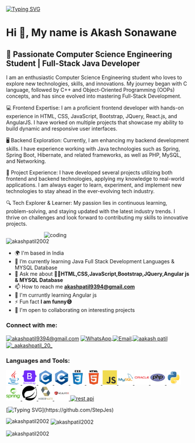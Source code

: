 [![Typing SVG](https://readme-typing-svg.herokuapp.com/?font=Righteous&color=016EEA&size=60&center=true&vCenter=true&width=900&height=100&lines=Hello+%F0%9F%91%8B+My+Name+is+Akash.;I+Am+a+Java+Developer.;Feel+Free+to+Get+in+Touch.+%F0%9F%98%84;Nice+to+Meet+You!!!...;Hello!+नमस्ते!+Welcome!+🙆🏽)](https://github.com/StepJes)

<h1>Hi 👋, My name is Akash Sonawane</h1>
<h2 align="">🚀 Passionate Computer Science Engineering Student | Full-Stack Java Developer</h2>

<p>I am an enthusiastic Computer Science Engineering student who loves to explore new technologies, skills, and innovations. My journey began with C language, followed by C++ and Object-Oriented Programming (OOPs) concepts, and has since evolved into mastering Full-Stack Development.

💻 Frontend Expertise: I am a proficient frontend developer with hands-on experience in HTML, CSS, JavaScript, Bootstrap, JQuery, React.js, and AngularJS. I have worked on multiple projects that showcase my ability to build dynamic and responsive user interfaces.

🖥️ Backend Exploration: Currently, I am enhancing my backend development skills. I have experience working with Java technologies such as Spring, Spring Boot, Hibernate, and related frameworks, as well as PHP, MySQL, and Networking.

📌 Project Experience: I have developed several projects utilizing both frontend and backend technologies, applying my knowledge to real-world applications. I am always eager to learn, experiment, and implement new technologies to stay ahead in the ever-evolving tech industry.

🔍 Tech Explorer & Learner: My passion lies in continuous learning, problem-solving, and staying updated with the latest industry trends. I thrive on challenges and look forward to contributing my skills to innovative projects.</p>
<img align="right" alt="coding" width="400" src="https://gifdb.com/images/high/animated-man-computer-coding-nae6mec378lsg1i3.gif">
<p align="left"> <img src="https://komarev.com/ghpvc/?username=akashpatil2002&label=Profile%20views&color=0e75b6&style=flat" alt="akashpatil2002" /> </p>

- 🌍 I'm based in India
- 🌱 I’m currently learning Java Full Stack Development Languages & MYSQL Database
- 💬 Ask me about **👨‍💻HTML,CSS,JavaScript,Bootstrap,JQuery,Angular js & MYSQL Database**
- 📫 How to reach me **akashpatil9394@gmail.com**
- 🚀 I'm curruntly learning Angular js
- ⚡ Fun fact **I am funny😅**
- 🤝 I'm open to collaborating on interesting projects

<h3 align="left">Connect with me:</h3>
<p align="left">
<a href="https://linkedin.com/in/akashpatil9394@gmail.com" target="blank"><img align="center" src="https://raw.githubusercontent.com/rahuldkjain/github-profile-readme-generator/master/src/images/icons/Social/linked-in-alt.svg" alt="akashpatil9394@gmail.com" height="30" width="40" /></a>
 <a href="https://wa.me/9579970763" target="blank">
    <img align="center" src="https://raw.githubusercontent.com/rahuldkjain/github-profile-readme-generator/master/src/images/icons/Social/whatsapp.svg" alt="WhatsApp" height="30" width="40" />
</a>
 <a href="akashpatil9394@gmail.com" target="blank">
    <img align="center" src="https://raw.githubusercontent.com/akashpatil9394@gmail.com/github-profile-readme-generator/master/src/images/icons/Social/email.svg" alt="Email" height="30" width="40" />
</a>
<a href="https://fb.com/aakash patil" target="blank"><img align="center" src="https://raw.githubusercontent.com/rahuldkjain/github-profile-readme-generator/master/src/images/icons/Social/facebook.svg" alt="aakash patil" height="30" width="40" /></a>
<a href="https://instagram.com/_aakashpatil_20_" target="blank"><img align="center" src="https://raw.githubusercontent.com/rahuldkjain/github-profile-readme-generator/master/src/images/icons/Social/instagram.svg" alt="_aakashpatil_20_" height="30" width="40" /></a>
</p>

<h3 align="left">Languages and Tools:</h3>
<p align="left"> 
 <a href="https://www.java.com" target="_blank" rel="noreferrer">
    <img src="https://raw.githubusercontent.com/devicons/devicon/master/icons/java/java-original.svg" alt="java" width="40" height="40"/>
</a>
  <a href="https://getbootstrap.com" target="_blank" rel="noreferrer"> 
    <img src="https://raw.githubusercontent.com/devicons/devicon/master/icons/bootstrap/bootstrap-plain-wordmark.svg" alt="bootstrap" width="40" height="40"/> 
  </a> 
  <a href="https://www.cprogramming.com/" target="_blank" rel="noreferrer"> 
    <img src="https://raw.githubusercontent.com/devicons/devicon/master/icons/c/c-original.svg" alt="c" width="40" height="40"/> 
  </a> 
  <a href="https://www.w3schools.com/cpp/" target="_blank" rel="noreferrer"> 
    <img src="https://raw.githubusercontent.com/devicons/devicon/master/icons/cplusplus/cplusplus-original.svg" alt="cplusplus" width="40" height="40"/> 
  </a> 
  <a href="https://www.w3schools.com/css/" target="_blank" rel="noreferrer"> 
    <img src="https://raw.githubusercontent.com/devicons/devicon/master/icons/css3/css3-original-wordmark.svg" alt="css3" width="40" height="40"/> 
  </a> 
  <a href="https://www.w3.org/html/" target="_blank" rel="noreferrer"> 
    <img src="https://raw.githubusercontent.com/devicons/devicon/master/icons/html5/html5-original-wordmark.svg" alt="html5" width="40" height="40"/> 
  </a> 
  <a href="https://developer.mozilla.org/en-US/docs/Web/JavaScript" target="_blank" rel="noreferrer"> 
    <img src="https://raw.githubusercontent.com/devicons/devicon/master/icons/javascript/javascript-original.svg" alt="javascript" width="40" height="40"/> 
  </a> 
  <a href="https://www.mysql.com/" target="_blank" rel="noreferrer"> 
    <img src="https://raw.githubusercontent.com/devicons/devicon/master/icons/mysql/mysql-original-wordmark.svg" alt="mysql" width="40" height="40"/> 
  </a> 
  <a href="https://www.oracle.com/" target="_blank" rel="noreferrer"> 
    <img src="https://raw.githubusercontent.com/devicons/devicon/master/icons/oracle/oracle-original.svg" alt="oracle" width="40" height="40"/> 
  </a> 
  <a href="https://www.php.net" target="_blank" rel="noreferrer"> 
    <img src="https://raw.githubusercontent.com/devicons/devicon/master/icons/php/php-original.svg" alt="php" width="40" height="40"/> 
  </a> 
  <a href="https://www.python.org" target="_blank" rel="noreferrer"> 
    <img src="https://raw.githubusercontent.com/devicons/devicon/master/icons/python/python-original.svg" alt="python" width="40" height="40"/> 
  </a> 
  <a href="https://spring.io/projects/spring-framework" target="_blank" rel="noreferrer"> 
    <img src="https://raw.githubusercontent.com/devicons/devicon/master/icons/spring/spring-original-wordmark.svg" alt="spring" width="40" height="40"/>
  </a>
  <a href="https://spring.io/projects/spring-boot" target="_blank" rel="noreferrer">
    <img src="https://raw.githubusercontent.com/devicons/devicon/master/icons/spring/spring-plain.svg" alt="spring boot" width="40" height="40"/>
  </a>
  <a href="https://hibernate.org" target="_blank" rel="noreferrer">
    <img src="https://raw.githubusercontent.com/devicons/devicon/master/icons/hibernate/hibernate-original-wordmark.svg" alt="hibernate" width="40" height="40"/>
  </a>
  <a href="https://angular.io" target="_blank" rel="noreferrer">
    <img src="https://raw.githubusercontent.com/devicons/devicon/master/icons/angularjs/angularjs-original-wordmark.svg" alt="angularjs" width="40" height="40"/>
  </a>
  <a href="https://www.restapitutorial.com/" target="_blank" rel="noreferrer">
    <img src="https://raw.githubusercontent.com/devicons/devicon/master/icons/rest/rest-original-wordmark.svg" alt="rest api" width="40" height="40"/>
  </a>
</p>

[![Typing SVG](https://readme-typing-svg.herokuapp.com/?font=Righteous&color=016EEA&size=60&center=true&vCenter=true&width=900&height=100&lines=Thanks+For+Visiting+My+Profile!!.;Visit+Again!...)](https://github.com/StepJes)

<p><img align="left" src="https://github-readme-stats.vercel.app/api/top-langs?username=akashpatil2002&show_icons=true&locale=en&layout=compact" alt="akashpatil2002" /></p>

<p>&nbsp;<img align="center" src="https://github-readme-stats.vercel.app/api?username=akashpatil2002&show_icons=true&locale=en" alt="akashpatil2002" /></p>

<p><img align="center" src="https://github-readme-streak-stats.herokuapp.com/?user=akashpatil2002&" alt="akashpatil2002" /></p>
